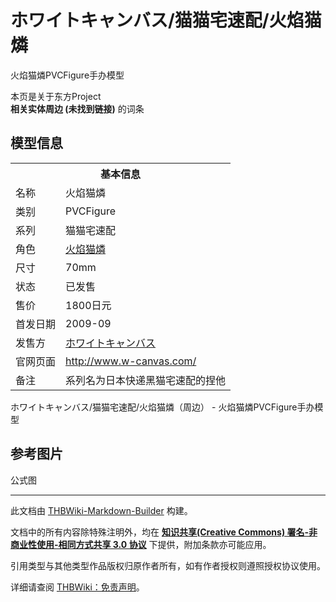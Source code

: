 # ホワイトキャンバス/猫猫宅速配/火焰猫燐

<!-- source html: G:\repos\THBWiki-Markdown-Builder\THBWikiMarkdown\Temp\main\3\3e\ns0%3A%E3%83%9B%E3%83%AF%E3%82%A4%E3%83%88%E3%82%AD%E3%83%A3%E3%83%B3%E3%83%90%E3%82%B9%2F%E7%8C%AB%E7%8C%AB%E5%AE%85%E9%80%9F%E9%85%8D%2F%E7%81%AB%E7%84%B0%E7%8C%AB%E7%87%90.html -->

火焰猫燐PVCFigure手办模型

本页是关于东方Project  
 **相关实体周边 (未找到链接)** 的词条
## 模型信息

<table><tbody><tr><th colspan="2">基本信息</th></tr><tr><td class="label">名称</td><td> 火焰猫燐 </td></tr><tr><td class="label">类别</td><td>PVCFigure</td></tr><tr><td class="label">系列</td><td>猫猫宅速配</td></tr><tr><td class="label">角色</td><td><a href="./火焰猫燐.md" title="火焰猫燐">火焰猫燐</a></td></tr><tr><td class="label">尺寸</td><td>70mm</td></tr><tr><td class="label">状态</td><td>已发售</td></tr><tr><td class="label">售价</td><td>1800日元</td></tr><tr><td class="label">首发日期</td><td>2009-09</td></tr><tr><td class="label">发售方</td><td><a href="/index.php?title=%E3%83%9B%E3%83%AF%E3%82%A4%E3%83%88%E3%82%AD%E3%83%A3%E3%83%B3%E3%83%90%E3%82%B9&amp;action=edit&amp;redlink=1" class="new" title="ホワイトキャンバス（页面不存在）">ホワイトキャンバス</a></td></tr><tr><td class="label">官网页面</td><td><a rel="nofollow" class="external free" href="http://www.w-canvas.com/">http://www.w-canvas.com/</a></td></tr><tr><td class="label">备注</td><td>系列名为日本快递黑猫宅速配的捏他</td></tr></tbody></table>

ホワイトキャンバス/猫猫宅速配/火焰猫燐（周边） - 火焰猫燐PVCFigure手办模型
## 参考图片



[](./文件-ホワイトキャンバス猫猫宅速配火焰猫燐-1.jpg.md)


[](./文件-ホワイトキャンバス猫猫宅速配火焰猫燐-2.jpg.md)


[](./文件-ホワイトキャンバス猫猫宅速配火焰猫燐-3.jpg.md)

公式图







---

此文档由 [THBWiki-Markdown-Builder](https://github.com/Delsin-Yu/THBWiki-Markdown-Builder) 构建。

文档中的所有内容除特殊注明外，均在 [**知识共享(Creative Commons) 署名-非商业性使用-相同方式共享 3.0 协议**](https://creativecommons.org/licenses/by-sa/3.0/deed.zh-hans) 下提供，附加条款亦可能应用。

引用类型与其他类型作品版权归原作者所有，如有作者授权则遵照授权协议使用。

详细请查阅 [THBWiki：免责声明](https://thbwiki.cc/THBWiki:%E5%85%8D%E8%B4%A3%E5%A3%B0%E6%98%8E)。

